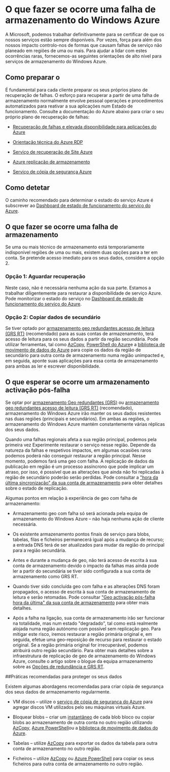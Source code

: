 <properties
    pageTitle="O que fazer em caso de uma falha de armazenamento do Windows Azure | Microsoft Azure"
    description="O que fazer em caso de uma falha de armazenamento do Windows Azure"
    services="storage"
    documentationCenter=".net"
    authors="robinsh"
    manager="carmonm"
    editor="tysonn"/>

<tags
    ms.service="storage"
    ms.workload="storage"
    ms.tgt_pltfrm="na"
    ms.devlang="dotnet"
    ms.topic="article"
    ms.date="08/03/2016"
    ms.author="robinsh"/>


# <a name="what-to-do-if-an-azure-storage-outage-occurs"></a>O que fazer se ocorre uma falha de armazenamento do Windows Azure

A Microsoft, podemos trabalhar definitivamente para se certificar de que os nossos serviços estão sempre disponíveis. Por vezes, força para além dos nossos impacto controlo-nos de formas que causam falhas de serviço não planeado em regiões de uma ou mais. Para ajudar a lidar com estes ocorrências raras, fornecemos-as seguintes orientações de alto nível para serviços de armazenamento do Windows Azure.

## <a name="how-to-prepare"></a>Como preparar o 

É fundamental para cada cliente preparar os seus próprios plano de recuperação de falhas. O esforço para recuperar a partir de uma falha de armazenamento normalmente envolve pessoal operações e procedimentos automatizados para reativar a sua aplicações num Estado de funcionamento. Consulte a documentação do Azure abaixo para criar o seu próprio plano de recuperação de falhas:

-   [Recuperação de falhas e elevada disponibilidade para aplicações do Azure](../resiliency/resiliency-disaster-recovery-high-availability-azure-applications.md)

-   [Orientação técnica do Azure RDP](../resiliency/resiliency-technical-guidance.md)

-   [Serviço de recuperação de Site Azure](https://azure.microsoft.com/services/site-recovery/)

-   [Azure replicação de armazenamento](storage-redundancy.md)

-   [Serviço de cópia de segurança Azure](https://azure.microsoft.com/services/backup/)

## <a name="how-to-detect"></a>Como detetar 

O caminho recomendado para determinar o estado do serviço Azure é subscrever ao [Dashboard de estado de funcionamento do serviço do Azure](https://azure.microsoft.com/status/).

## <a name="what-to-do-if-a-storage-outage-occurs"></a>O que fazer se ocorre uma falha de armazenamento

Se uma ou mais técnico de armazenamento está temporariamente indisponível regiões de uma ou mais, existem duas opções para a ter em conta. Se pretende acesso imediato para os seus dados, considere a opção 2.

### <a name="option-1-wait-for-recovery"></a>Opção 1: Aguardar recuperação

Neste caso, não é necessária nenhuma ação da sua parte. Estamos a trabalhar diligentemente para restaurar a disponibilidade de serviço Azure. Pode monitorizar o estado do serviço no [Dashboard de estado de funcionamento do serviço do Azure](https://azure.microsoft.com/status/).

### <a name="option-2-copy-data-from-secondary"></a>Opção 2: Copiar dados de secundário

Se tiver optado por [armazenamento geo redundantes acesso de leitura (GRS RT)](storage-redundancy.md#read-access-geo-redundant-storage) (recomendado) para as suas contas de armazenamento, terá acesso de leitura para os seus dados a partir da região secundária. Pode utilizar ferramentas, tal como [AzCopy](storage-use-azcopy.md), [PowerShell do Azure](storage-powershell-guide-full.md)e a [biblioteca de movimento de dados do Azure](https://azure.microsoft.com/blog/introducing-azure-storage-data-movement-library-preview-2/) para copie os dados da região de secundário para outra conta de armazenamento numa região unimpacted e, em seguida, aponte suas aplicações para essa conta de armazenamento para ambas as ler e escrever disponibilidade.

## <a name="what-to-expect-if-a-storage-failover-occurs"></a>O que esperar se ocorre um armazenamento activação pós-falha

Se optar por [armazenamento Geo redundantes (GRS)](storage-redundancy.md#geo-redundant-storage) ou [armazenamento geo redundantes acesso de leitura (GRS RT)](storage-redundancy.md#read-access-geo-redundant-storage) (recomendado), armazenamento do Windows Azure irão manter os seus dados resistentes nas duas regiões (principais e secundários). Em ambas as regiões, o armazenamento do Windows Azure mantém constantemente várias réplicas dos seus dados.

Quando uma falhas regionais afeta a sua região principal, podemos pela primeira vez Experimente restaurar o serviço nesse região. Depende da natureza da falhas e respetivos impactos, em algumas ocasiões raros podemos poderá não conseguir restaurar a região principal. Nesse momento, podemos fará uma geo com falha. A replicação de dados da publicação em região é um processo assíncrono que pode implicar um atraso, por isso, é possível que as alterações que ainda não foi replicadas à região de secundário poderão serão perdidas. Pode consultar a ["hora da última sincronização" da sua conta de armazenamento](https://blogs.msdn.microsoft.com/windowsazurestorage/2013/12/11/windows-azure-storage-redundancy-options-and-read-access-geo-redundant-storage/) para obter detalhes sobre o estado de replicação.

Algumas pontos em relação à experiência de geo com falha de armazenamento:

-   Armazenamento geo com falha só será acionada pela equipa de armazenamento do Windows Azure – não haja nenhuma ação de cliente necessária.

-   Os existente armazenamento pontos finais de serviço para blobs, tabelas, filas e ficheiros permanecerá igual após a mudança de recurso; a entrada DNS terá de ser atualizados para mudar da região do principal para a região secundária.

-   Antes e durante a mudança de geo, não terá acesso de escrita à sua conta de armazenamento devido o impacto da falhas mas ainda pode ler a partir do secundária se tiver sido configurada a sua conta de armazenamento como GRS RT.

-   Quando tiver sido concluída geo com falha e as alterações DNS foram propagados, o acesso de escrita à sua conta de armazenamento de leitura e serão retomadas. Pode consultar ["Geo activação pós-falha hora da última" da sua conta de armazenamento](https://msdn.microsoft.com/library/azure/ee460802.aspx) para obter mais detalhes.

-   Após a falha na ligação, sua conta de armazenamento irão ser funcionar na totalidade, mas num estado "degradado", tal como está realmente alojada numa região autónomo com possível sem replicação geo. Para mitigar este risco, iremos restaurar a região primária original e, em seguida, efetue uma geo-reposição de recurso para restaurar o estado original. Se a região primária original for irrecuperável, podemos atribuirá outro região secundário.
Para obter mais detalhes sobre a infraestrutura de replicação de geo de armazenamento do Windows Azure, consulte o artigo sobre o blogue da equipa armazenamento sobre as [Opções de redundância e GRS RT](https://blogs.msdn.microsoft.com/windowsazurestorage/2013/12/11/windows-azure-storage-redundancy-options-and-read-access-geo-redundant-storage/).

##<a name="best-practices-for-protecting-your-data"></a>Práticas recomendadas para proteger os seus dados

Existem algumas abordagens recomendadas para criar cópia de segurança dos seus dados de armazenamento regularmente.

-   VM discos – utilize o [serviço de cópia de segurança do Azure](https://azure.microsoft.com/services/backup/) para agregar discos VM utilizados pelo seu máquinas virtuais Azure.

-   Bloquear blobs – criar um [instantâneo](https://msdn.microsoft.com/library/azure/hh488361.aspx) de cada blob bloco ou copiar blobs ao armazenamento de outra conta no outro região utilizando [AzCopy](storage-use-azcopy.md), [Azure PowerShell](storage-powershell-guide-full.md)ou a [biblioteca de movimento de dados do Azure](https://azure.microsoft.com/blog/introducing-azure-storage-data-movement-library-preview-2/).

-   Tabelas – utilize [AzCopy](storage-use-azcopy.md) para exportar os dados da tabela para outra conta de armazenamento no outro região.

-   Ficheiros – utilize [AzCopy](storage-use-azcopy.md) ou [Azure PowerShell](storage-powershell-guide-full.md) para copiar os seus ficheiros para outra conta de armazenamento no outro região.
